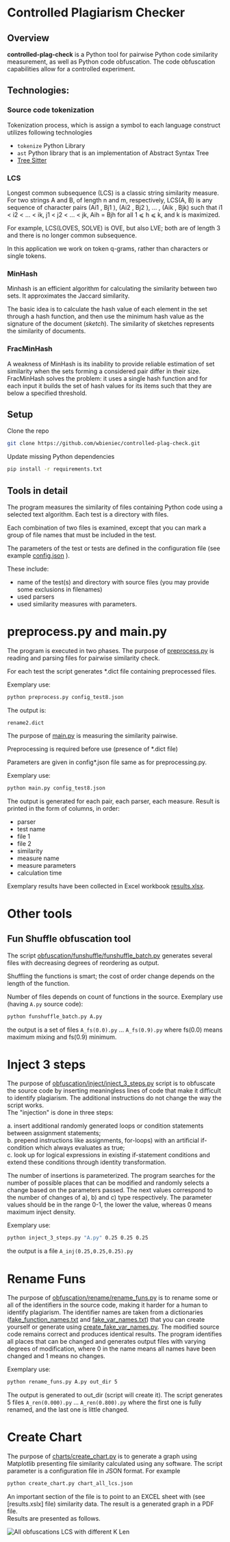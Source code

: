 # Controlled Plagiarism Checker
## Overview

**controlled-plag-check**  is a Python tool for pairwise Python code similarity measurement, as well as Python code obfuscation. The code obfuscation capabilities allow for a controlled experiment.
## Technologies:
### Source code tokenization
Tokenization process, which is assign a symbol to each language construct utilizes following technologies

- ```tokenize``` Python Library  
- ```ast``` Python library that is an implementation of Abstract Syntax Tree  
- [Tree Sitter](https://github.com/tree-sitter/py-tree-sitter)

### LCS
Longest common subsequence (LCS) is a classic string similarity measure.
For two strings A and B, of length n and m, respectively, LCS(A, B) is any sequence of character pairs (Ai1 , Bj1 ), (Ai2 , Bj2 ), ... , (Aik , Bjk) such that i1 < i2 < ... < ik,
j1 < j2 < ... < jk, Aih = Bjh for all 1 ⩽ h ⩽ k, and k is maximized.

For example, LCS(LOVES, SOLVE) is OVE, but also LVE; both are of length 3 and there is no longer common subsequence.

In this application we work on token q-grams, rather than characters or single tokens.

### MinHash
Minhash is an efficient algorithm for calculating the similarity between two sets. It approximates the Jaccard similarity.

The basic idea is to calculate the hash value of each element in the set through a hash function, and then use the minimum hash value as the signature of the document (_sketch_). 
The similarity of sketches represents the similarity of documents.

### FracMinHash
A weakness of MinHash is its inability to provide reliable estimation of set similarity when the sets forming a considered pair differ in their size.
FracMinHash solves the problem: it uses a single hash function and for each input it builds the set of hash values for its items such that they are below a
specified threshold.

## Setup
Clone the repo 
```sh
git clone https://github.com/wbieniec/controlled-plag-check.git
```
Update missing Python dependencies
```sh
pip install -r requirements.txt
```
## Tools in detail
The program measures the similarity of files containing Python code using a selected text algorithm. Each test is a directory with files.

Each combination of two files is examined, except that you can mark a group of file names that must be included in the test.

The parameters of the test or tests are defined in the configuration file (see example [config.json] ).

These include:

   - name of the test(s) and directory with source files
     (you may provide some exclusions in filenames)
   - used parsers
   - used similarity measures with parameters.
   

# preprocess.py and main.py
The program is executed in two phases.
The purpose of [preprocess.py] is reading and parsing files for pairwise similarity check.
   
For each test the script generates *.dict file containing preprocessed files.
    
Exemplary use:
```sh
python preprocess.py config_test8.json
```   

The output is:

```rename2.dict```

The purpose of [main.py] is measuring the similarity pairwise.

Preprocessing is required before use (presence of *.dict file)
   
Parameters are given in config*.json file same as for preprocessing.py. 
    
Exemplary use:
```sh
python main.py config_test8.json
```
   
The output is generated for each pair, each parser, each measure.
Result is printed in the form of columns, in order:
   - parser
   - test name
   - file 1
   - file 2
   - similarity
   - measure name
   - measure parameters
   - calculation time

Exemplary results have been collected in Excel workbook [results.xlsx].

# Other tools
## Fun Shuffle obfuscation tool
The script [obfuscation/funshuffle/funshuffle_batch.py] generates several files with decreasing degrees of reordering as output.

Shuffling the functions is smart; the cost of order change depends on the length of  the function.

Number of files depends on count of functions in the source.
Exemplary use (having ```A.py``` source code):
```sh
python funshuffle_batch.py A.py
```
the output is a set of files ```A_fs(0.0).py``` ... ```A_fs(0.9).py```
where fs(0.0) means maximum mixing and fs(0.9) minimum.

# Inject 3 steps
The purpose of [obfuscation/inject/inject_3_steps.py] script is to obfuscate the source code by inserting meaningless lines of code that make it difficult to identify plagiarism.
The additional instructions do not change the way the script works.   
The "injection" is done in three steps:

  a. insert additional randomly generated loops or condition statements between assignment statements;  
  b. prepend instructions like assignments, for-loops) with an artificial if-condition which always evaluates as true;  
  c. look up for logical expressions in existing if-statement conditions and extend these conditions through identity transformation.  
   
The number of insertions is parameterized.
The program searches for the number of possible places that can be modified and randomly selects a change based on the parameters passed.
The next values correspond to the number of changes of a), b) and c) type respectively.
The parameter values should be in the range 0-1, the lower the value, whereas 0 means maximum inject density.

Exemplary use:
```sh
python inject_3_steps.py "A.py" 0.25 0.25 0.25
```
the output is a file `A_inj(0.25,0.25,0.25).py`   

# Rename Funs
                                                                     
The purpose of [obfuscation/rename/rename_funs.py] is to rename some or all of the  identifiers in the source code, making it harder for a human  to identify plagiarism.
The identifier names are taken from  a dictionaries ([fake_function_names.txt] and [fake_var_names.txt]) that you can create yourself or generate using [create_fake_var_names.py].
The modified source code remains correct and produces identical results.
The program identifies all places that can be changed  and generates output files with varying degrees of modification, where 0 in the name means all names have been changed and 1 means no changes.

   Exemplary use:
```sh   
python rename_funs.py A.py out_dir 5
```
The output is generated to out_dir (script will create it).
The script generates 5 files `A_ren(0.000).py` ... `A_ren(0.800).py` where the first one is fully renamed, and the last one is little changed.

# Create Chart
The purpose of [charts/create_chart.py] is to generate a graph using Matplotlib presenting file similarity calculated using any software.
The script parameter is a configuration file in JSON format.
For example
```sh
python create_chart.py chart_all_lcs.json
```
An important section of the file is to point to an EXCEL sheet with (see [results.xslx] file) similarity data.
The result is a generated graph in a PDF file.  
Results are presented as follows.

![All obfuscations LCS with different K Len](https://github.com/wbieniec/controlled-plag-check/blob/main/charts/lcs_all.png)


[preprocess.py]: https://github.com/wbieniec/controlled-plag-check/blob/main/preprocess.py 
[main.py]: https://github.com/wbieniec/controlled-plag-check/blob/main/main.py 
[config.json]: https://github.com/wbieniec/controlled-plag-check/blob/main/config.json
[results.xlsx]: https://github.com/wbieniec/controlled-plag-check/blob/main/results.xlsx
[obfuscation/funshuffle/funshuffle_batch.py]: https://github.com/wbieniec/controlled-plag-check/blob/main/obfuscation/funshuffle/funshuffle_batch.py
[obfuscation/inject/inject_3_steps.py]: https://github.com/wbieniec/controlled-plag-check/blob/main/obfuscation/inject/inject_3_steps.py
[fake_function_names.txt]:  https://github.com/wbieniec/controlled-plag-check/blob/main/obfuscation/rename/data/fake_function_names.txt
[fake_var_names.txt]:  https://github.com/wbieniec/controlled-plag-check/blob/main/obfuscation/rename/data/fake_var_names.txt
[create_fake_var_names.py]:  https://github.com/wbieniec/controlled-plag-check/blob/main/obfuscation/rename/helpers/create_fake_var_names.py
[obfuscation/rename/rename_funs.py]: https://github.com/wbieniec/controlled-plag-check/blob/main/obfuscation/rename/rename_funs.py
[charts/create_chart.py]: https://github.com/wbieniec/controlled-plag-check/blob/main/charts/create_chart.py

